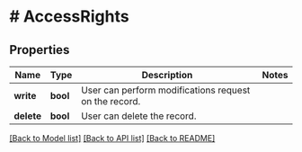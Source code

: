 # # AccessRights

## Properties

Name | Type | Description | Notes
------------ | ------------- | ------------- | -------------
**write** | **bool** | User can perform modifications request on the record. | 
**delete** | **bool** | User can delete the record. | 

[[Back to Model list]](../../README.md#documentation-for-models) [[Back to API list]](../../README.md#documentation-for-api-endpoints) [[Back to README]](../../README.md)


